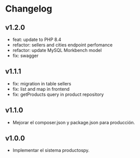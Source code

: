 # Changelog

## v1.2.0

- feat: update to PHP 8.4
- refactor: sellers and cities endpoint perfomance
- refactor: update MySQL Morkbench model
- fix: swagger

## v1.1.1

- fix: migration in table sellers
- fix: list and map in frontend
- fix: getProducts query in product repository

## v1.1.0

- Mejorar el composer.json y package.json para producción.

## v1.0.0

- Implementar el sistema productospy.